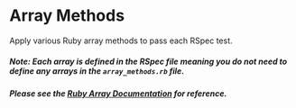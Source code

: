 # Array Methods
Apply various Ruby array methods to pass each RSpec test. 

##### Note: Each array is defined in the RSpec file meaning you do not need to define any arrays in the `array_methods.rb` file.
##### Please see the [Ruby Array Documentation](https://ruby-doc.org/core-2.2.0/Array.html) for reference.